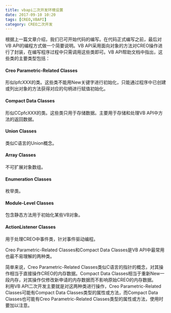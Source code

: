 ```yaml
---
title: vbapi二次开发环境设置
date: 2017-09-10 10:20
tags: [CREO,VBAPI]
category: CREO二次开发
---
```


根据上一篇文章介绍，我们已可开始代码的编写。在代码正式编写之前，最后对VB API的编程方式做一个简要说明。VB API采用面向对象的方法对CREO操作进行了封装，在编写程序过程中只需调用这些类即可。VB API帮助文档中指出，这些类的主要类型包括：


#### Creo Parametric-Related Classes

形似IpfcXXX的类。这些类不能用New关键字进行初始化，只能通过程序中已创建或列出对象的方法获得对应的句柄进行赋值初始化。


#### Compact Data Classes
形似CCpfcXXX的类。这些类只用于存储数据。主要用于存储和处理VB API中方法的返回数据。

#### Union Classes
类似C语言的Union概念。

#### Array Classes
不可扩展对象数组。

#### Enumeration Classes
枚举类。

#### Module-Level Classes
包含静态方法用于初始化某些VB对象。


#### ActionListener Classes
用于处理CREO中事件类，针对事件驱动编程。

Creo Parametric-Related Classes和Compact Data Classes是VB API中最常用也最不易理解的两种类。  

简单来说，Creo Parametric-Related Classes类似C语言的指针的概念，对其操作相当于直接操作CREO的内存数据。Compact Data Classes相当于重新New一段内存，对其操作仅修改新申请的内存数据而不影响原始CREO的内存数据。  
利用VB API二次开发主要就是对这两种类进行操作，Creo Parametric-Related Classes可能有Compact Data Classes类型的属性或方法，而Compact Data Classes也可能有Creo Parametric-Related Classes类型的属性或方法，使用时要加以注意。
